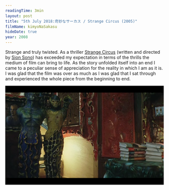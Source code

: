 ```yaml
---
readingTime: 3min
layout: post
title: "5th July 2018:奇妙なサーカス / Strange Circus (2005)"
filmName: kimyoNaSakasu
hideDate: true
year: 2008
---
```


Strange and truly twisted. As a thriller [Strange Circus](https://www.rottentomatoes.com/m/strange_circus/) (written and directed by [Sion Sono](https://en.wikipedia.org/wiki/Sion_Sono)) has exceeded my expectation in terms of the thrills the medium of film can bring to life. As the story unfolded itself into an end I came to a peculiar sense of appreciation for the reality in which I am as it is. I was glad that the film was over as much as I was glad that I sat through and experienced the whole piece from the beginning to end.
<!--more-->
<img src="/img/kimyoNaSakasu.png">
